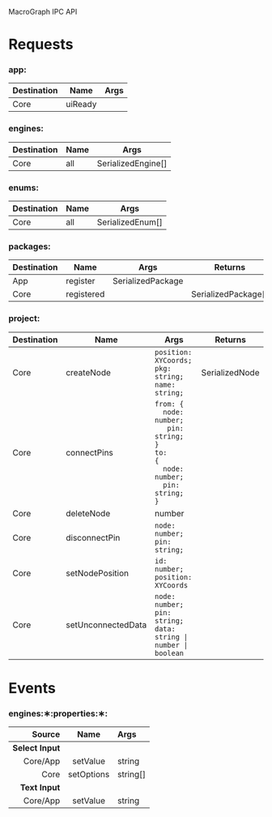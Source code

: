 MacroGraph IPC API

# Requests

### **app:**

| Destination | Name    | Args |
| ----------- | ------- | ---- |
| Core        | uiReady |      |

### **engines:**

| Destination | Name | Args               |
| ----------- | ---- | ------------------ |
| Core        | all  | SerializedEngine[] |

### **enums:**

| Destination | Name | Args   |
| ----------- | ---- | ------ |
| Core        | all  | SerializedEnum[] |

### **packages:**

| Destination | Name       | Args              | Returns             |
| ----------- | ---------- | ----------------- | ------------------- |
| App         | register   | SerializedPackage |
| Core        | registered |                   | SerializedPackage[] |

### **project:**

| Destination | Name               | Args                                                                                                                            | Returns        |
| ----------- | ------------------ | ------------------------------------------------------------------------------------------------------------------------------- | -------------- |
| Core        | createNode         | <code>position: XYCoords;<br>pkg: string; <br>name: string;</pre>                                                               | SerializedNode |
| Core        | connectPins        | <code>from: {<br>&nbsp; node: number;<br> &nbsp; pin: string;<br>}<br>to: {<br>&nbsp; node: number;<br>&nbsp; pin: string;<br>} |
| Core        | deleteNode         | number                                                                                                                          |                |
| Core        | disconnectPin      | <code>node: number;<br>pin: string;                                                                                             |
| Core        | setNodePosition    | <code>id: number;<br>position: XYCoords                                                                                         |
| Core        | setUnconnectedData | <code>node: number;<br>pin: string;<br>data: string \| number \| boolean                                                        |

# Events

### **engines:∗:properties:∗:**

|           Source |    Name    | Args     |
| ---------------: | :--------: | :------- |
| **Select Input** |
|         Core/App |  setValue  | string   |
|             Core | setOptions | string[] |
|   **Text Input** |
|         Core/App |  setValue  | string   |
